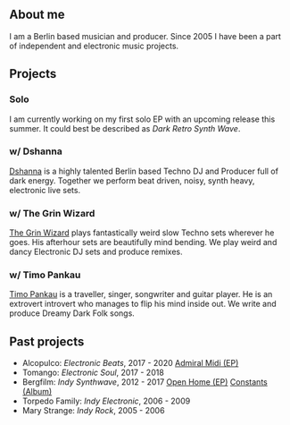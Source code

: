 ## About me
I am a Berlin based musician and producer. Since 2005 I have been a part of independent and electronic music projects.

## Projects

### Solo

I am currently working on my first solo EP with an upcoming release this summer. It could best be described as *Dark Retro Synth Wave*.

### w/ Dshanna

[Dshanna](https://soundcloud.com/dshanna_music) is a highly talented Berlin based Techno DJ and Producer full of dark energy. Together we perform beat driven, noisy, synth heavy, electronic live sets.

### w/ The Grin Wizard

[The Grin Wizard](https://soundcloud.com/thecrazyshadow) plays fantastically weird slow Techno sets wherever he goes. His afterhour sets are beautifully mind bending. We play weird and dancy Electronic DJ sets and produce remixes.

### w/ Timo Pankau

[Timo Pankau](https://timopankau.com/) is a traveller, singer, songwriter and guitar player. He is an extrovert introvert who manages to flip his mind inside out. We write and produce Dreamy Dark Folk songs.

## Past projects
- Alcopulco: *Electronic Beats*, 2017 - 2020 [Admiral Midi (EP)](https://soundcloud.com/alcopulco/sets/admiral-midi)
- Tomango: *Electronic Soul*, 2017 - 2018
- Bergfilm: *Indy Synthwave*, 2012 - 2017 [Open Home (EP)](https://soundcloud.com/bergfilm/sets/open-home-ep) [Constants (Album)](https://open.spotify.com/album/5TR45QMGPA8JIqBhaOnIaY)
- Torpedo Family: *Indy Electronic*, 2006 - 2009
- Mary Strange: *Indy Rock*, 2005 - 2006

